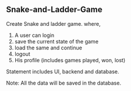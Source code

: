 ## Snake-and-Ladder-Game

Create Snake and ladder game. where,
1) A user can login
2) save the current state of the game
3) load the same and continue
4) logout
5) His profile (includes games played, won, lost)

Statement includes UI, backend and database.

Note: All the data will be saved in the database.
